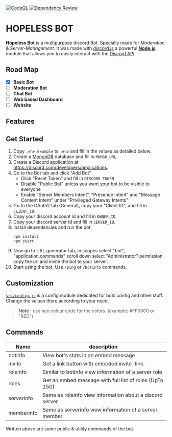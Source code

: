 [![CodeQL](https://github.com/theassassin0128/Hopeless-Bot/actions/workflows/codeql.yml/badge.svg)](https://github.com/theassassin0128/Hopeless-Bot/actions/workflows/codeql.yml)
[![Dependency Review](https://github.com/theassassin0128/Hopeless-Bot/actions/workflows/dependency-review.yml/badge.svg)](https://github.com/theassassin0128/Hopeless-Bot/actions/workflows/dependency-review.yml)

# HOPELESS BOT

**Hopeless Bot** is a multipurpose discord Bot. Specially made for _Moderation_ & _Server-Management_. It was made with [discord.js](https://github.com/discordjs/discord.js) a powerful [**Node.js**](https://nodejs.org/en/) module that allows you to easily interact with the [Discord API](https://discord.com/developers/docs/intro).

## Road Map

-   [x] **Basic Bot**
-   [ ] **Moderation Bot**
-   [ ] **Chat Bot**
-   [ ] **Web based Dashboard**
-   [ ] **Website**

## Features

## Get Started

1. Copy `.env.example` to `.env` and fill in the values as detailed below.
1. Create a [MongoDB](https://www.mongodb.com/) database and fill in `MONGO_URL`.
1. Create a Discord application at https://discord.com/developers/applications.
1. Go to the Bot tab and click "Add Bot"
    - Click "Reset Token" and fill in `DISCORD_TOKEN`
    - Disable "Public Bot" unless you want your bot to be visible to everyone
    - Enable "Server Members Intent", "Presence Intent" and "Message Content Intent" under "Privileged Gateway Intents"
1. Go to the OAuth2 tab (General), copy your "Client ID", and fill in `CLIENT_ID`.
1. Copy your discord account id and fill in `OWNER_ID`.
1. Copy your discord server id and fill in `SERVER_ID`.
1. Install dependencies and run the bot
    ```
    npm install
    npm start
    ```
1. Now go to URL generator tab, in scopes select "bot", "application.commands" scroll down select "Administrator" permission copy the url and invite the bot to your server.
1. Start using the bot. Use `/ping` or `/botinfo` commands.

## Customization

[`src/config.js`](https://github.com/theassassin0128/Hopeless-Bot/tree/main/src/config.js) is a config module dedicated for bots config and other stuff. Change the values there according to your need.

> **Note** : use hex colour code for the colors. (example: #FF0000 or "RED")

## Commands

| Name       | description                                              |
| ---------- | -------------------------------------------------------- |
| botinfo    | View bot's stats in an embed message                     |
| invite     | Get a link button with embeded invite-link.              |
| roleinfo   | Similar to botinfo view information of a server role     |
| roles      | Get an embed message with full list of roles (UpTo 150)  |
| serverinfo | Same as roleinfo view information about a discord server |
| memberinfo | Same as serverinfo view information of a server member   |

Written above are some public & utility commands of the bot.
